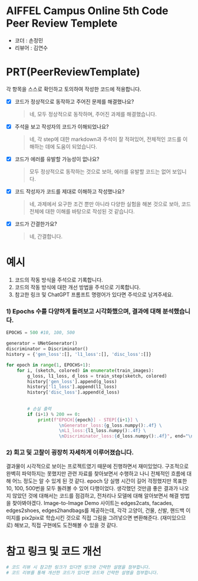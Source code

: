 # AIFFEL Campus Online 5th Code Peer Review Templete
- 코더 : 손정민
- 리뷰어 : 김연수


# PRT(PeerReviewTemplate) 
각 항목을 스스로 확인하고 토의하여 작성한 코드에 적용합니다.

- [X] 코드가 정상적으로 동작하고 주어진 문제를 해결했나요?
  > 네, 모두 정상적으로 동작하며, 주어진 과제를 해결했습니다.
- [X] 주석을 보고 작성자의 코드가 이해되었나요?
  > 네, 각 step에 대한 markdown과 주석이 잘 적혀있어, 전체적인 코드를 이해하는 데에 도움이 되었습니다.
- [X] 코드가 에러를 유발할 가능성이 없나요?
  > 모두 정상적으로 동작하는 것으로 보아, 에러를 유발할 코드는 없어 보입니다.
- [X] 코드 작성자가 코드를 제대로 이해하고 작성했나요?
  > 네, 과제에서 요구한 조건 뿐만 아니라 다양한 실험을 해본 것으로 보아, 코드 전체에 대한 이해를 바탕으로 작성된 것 같습니다.
- [X] 코드가 간결한가요?
  > 네, 간결합니다.

# 예시
1. 코드의 작동 방식을 주석으로 기록합니다.
2. 코드의 작동 방식에 대한 개선 방법을 주석으로 기록합니다.
3. 참고한 링크 및 ChatGPT 프롬프트 명령어가 있다면 주석으로 남겨주세요.
### 1) Epochs 수를 다양하게 돌려보고 시각화했으며, 결과에 대해 분석했습니다.
```python
EPOCHS = 500 #10, 100, 500 

generator = UNetGenerator()
discriminator = Discriminator()
history = {'gen_loss':[], 'l1_loss':[], 'disc_loss':[]}

for epoch in range(1, EPOCHS+1):
    for i, (sketch, colored) in enumerate(train_images):
        g_loss, l1_loss, d_loss = train_step(sketch, colored)
        history['gen_loss'].append(g_loss)
        history['l1_loss'].append(l1_loss)
        history['disc_loss'].append(d_loss)      
            
            
        # 손실 출력
        if (i+1) % 200 == 0:
            print(f"EPOCH[{epoch}] - STEP[{i+1}] \
                    \nGenerator_loss:{g_loss.numpy():.4f} \
                    \nL1_loss:{l1_loss.numpy():.4f} \
                    \nDiscriminator_loss:{d_loss.numpy():.4f}", end="\n\n")
```
### 2) 회고 및 고찰이 굉장히 자세하게 이루어졌습니다.
결과물이 시각적으로 보이는 프로젝트였기 때문에 진행하면서 재미있었다. 구조적으로 완벽히 파악하지는 못했지만 관련 자료를 찾아보면서 수행하고 나니 전체적인 흐름에 대해 어느 정도는 알 수 있게 된 것 같다.
epoch 당 실행 시간이 길어 걱정했지만 목표한 10, 100, 500번을 모두 돌려볼 수 있어 다행이었다. 생각했던 것만큼 좋은 결과가 나오지 않았던 것에 대해서는 코드를 점검하고, 전처리나 모델에 대해 알아보면서 해결 방법을 찾아봐야겠다.
Image-to-Image Demo 사이트는 edges2cats, facades, edges2shoes, edges2handbags를 제공하는데, 각각 고양이, 건물, 신발, 핸드백 이미지를 pix2pix로 학습시킨 것으로 직접 그림을 그려넣으면 변환해준다. (재미있으므로) 해보고, 직접 구현에도 도전해볼 수 있을 것 같다.

# 참고 링크 및 코드 개선
```python
# 코드 리뷰 시 참고한 링크가 있다면 링크와 간략한 설명을 첨부합니다.
# 코드 리뷰를 통해 개선한 코드가 있다면 코드와 간략한 설명을 첨부합니다.
```

